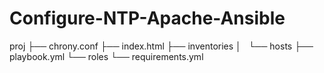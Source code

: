 # Configure-NTP-Apache-Ansible


proj
├── chrony.conf
├── index.html
├── inventories
│   └── hosts
├── playbook.yml
└── roles
    └── requirements.yml

